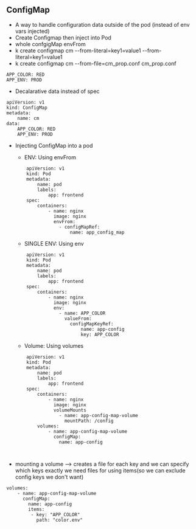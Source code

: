 ## ConfigMap
- A way to handle configuration data outside of the pod (instead of env vars injected)
- Create Configmap then inject into Pod
- whole confgigMap envFrom
- k create configmap cm --from-literal=key1=value1 --from-literal=key1=value1
- k create configmap cm --from-file=cm_prop.conf
cm_prop.conf
```
APP_COLOR: RED
APP_ENV: PROD
```
- Decalarative data instead of spec
```
apiVersion: v1
kind: ConfigMap
metadata:
    name: cm
data:
    APP_COLOR: RED
    APP_ENV: PROD

```
- Injecting ConfigMap into a pod
    - ENV: Using envFrom

    ```
        apiVersion: v1
        kind: Pod
        metadata:
            name: pod
            labels:
                app: frontend
        spec:
            containers:
                - name: nginx
                  image: nginx
                  envFrom:
                    - configMapRef:
                        name: app_config_map
    ```
        
    - SINGLE ENV: Using env
    ```
        apiVersion: v1
        kind: Pod
        metadata:
            name: pod
            labels:
                app: frontend
        spec:
            containers:
                - name: nginx
                  image: nginx
                  env:
                    - name: APP_COLOR
                      valueFrom:
                        configMapKeyRef:
                            name: app-config
                            key: APP_COLOR
    ```

    - Volume: Using volumes
    ```
        apiVersion: v1
        kind: Pod
        metadata:
            name: pod
            labels:
                app: frontend
        spec:
            containers:
                - name: nginx
                  image: nginx
                  volumeMounts
                    - name: app-config-map-volume
                      mountPath: /config
            volumes:
                - name: app-config-map-volume
                  configMap:
                    name: app-config
                  
            
    ```
- mounting a volume --> creates a file for each key and we can specify which keys exactly we need files for using items(so we can exclude config keys we don't want)   
```
volumes:
    - name: app-config-map-volume
      configMap:
        name: app-config
        items:
         - key: "APP_COLOR"
           path: "color.env" 
```  

  